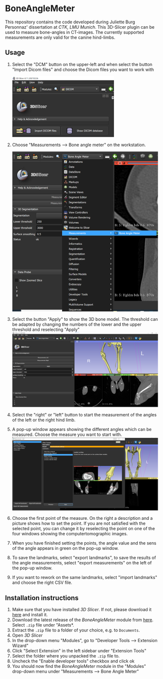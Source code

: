 # BoneAngleMeter

This repository contains the code developed during Juliette Burg Personnaz' dissertation at *CTK, LMU Munich*. 
This 3D-Slicer plugin can be used to measure bone-angles in CT-images. The currently supported measurements are only valid for the canine hind-limbs. 

## Usage
1.	Select the "DCM" button on the upper-left and when select the button "Import Dicom files" and choose the Dicom files you want to work with

    <img src="doc/import_dicom.png" alt="Import dicom" style="height: 200px"/>
2.	Choose "Measurements --> Bone angle meter" on the workstation. 

    <img src="doc/choose_module.png" alt="Choose Module" style="width: 500px"/>

3.	Select the button "Apply" to show the 3D bone model. The threshold can be adapted by changing the numbers of the lower and the upper threshold and reselecting "Apply" 
![Side-bar](doc/user_interface_side_bar.png)
4.	Select the "right" or "left" button to start the measurement of the angles of the left or the right hind limb. 
5.	A pop-up window appears showing the different angles which can be measured. Choose the measure you want to start with. 
![Pop-up](doc/user_interface_popup.png)
6.	Choose the first point of the measure. On the right a description and a picture shows how to set the point. If you are not satisfied with the selected point, you can change it by reselecting the point on one of the four windows showing the computertomographic images. 
7.	When you have finished setting the points, the angle value and the sens of the angle appears in green on the pop-up window. 
8.	To save the landmarks, select "export landmarks", to save the results of the angle measurements, select "export measurements" on the left of the pop-up window. 
9.	If you want to rework on the same landmarks, select "import landmarks" and choose the right CSV file. 


## Installation instructions

1. Make sure that you have installed *3D Slicer*. If not, please download it [here](https://download.slicer.org/) and install it.
2. Download the latest release of the *BoneAngleMeter* module from [here](https://github.com/jburgp/BoneAngleMeter_public/releases). Select ```.zip``` file under "Assets*.
3. Extract the ```.zip``` file to a folder of your choice, e.g. to ```Documents```. 
4. Open *3D Slicer*
5. In the drop-down menu "Modules", go to "Developer Tools --> Extension Wizard"
6. Click "Select Extension" in the left sidebar under "Extension Tools"
7. Select the folder where you unpacked the ```.zip``` file to.
8. Uncheck the "Enable developer tools" checkbox and click ok
9. You should now find the *BoneAngleMeter* module in the "Modules" drop-down menu under "Measurements --> Bone Angle Meter"
